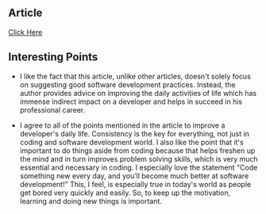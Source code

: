 ## Article

[Click Here](https://medium.com/developer-purpose/a-small-daily-practice-that-changed-my-developer-career-32c3c91487ec)

## Interesting Points

- I like the fact that this article, unlike other articles, doesn't solely focus on suggesting good software development practices. Instead, the author provides advice on improving the daily activities of life which has immense indirect impact on a developer and helps in succeed in his professional career. 

- I agree to all of the points mentioned in the article to improve a developer's daily life. Consistency is the key for everything, not just in coding and software development world. I also like the point that it's important to do things aside from coding because that helps freshen up the mind and in turn improves problem solving skills, which is very much essential and necessary in coding. I especially love the statement "Code something new every day, and you’ll become much better at software development!" This, I feel, is especially true in today's world as people get bored very quickly and easily. So, to keep up the motivation, learning and doing new things is important.